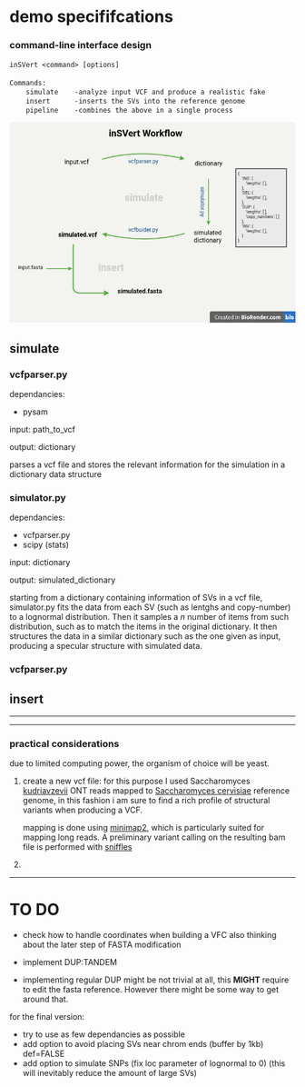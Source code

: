 # demo specififcations 


### command-line interface design
```
inSVert <command> [options]

Commands:
    simulate    -analyze input VCF and produce a realistic fake
    insert      -inserts the SVs into the reference genome
    pipeline    -combines the above in a single process
```

![alt text](img/inSVert_workflow.png)


## simulate

### vcfparser.py

dependancies: 
- pysam

input: path_to_vcf

output: dictionary

parses a vcf file and stores the relevant information for the simulation in a dictionary data structure

### simulator.py

dependancies:
- vcfparser.py
- scipy (stats)

input: dictionary

output: simulated_dictionary

starting from a dictionary containing information of SVs in a vcf file, simulator.py fits the data from each SV (such as lentghs and copy-number) to a lognormal distribution. Then it samples a *n* number of items from such distribution, such as to match the items in the original dictionary. 
It then structures the data in a similar dictionary such as the one given as input, producing a specular structure with simulated data. 

### vcfparser.py

## insert


------
------

### practical considerations

due to limited computing power, the organism of choice will be yeast.

1. create a new vcf file: 
for this purpose I used Saccharomyces [kudriavzevii](https://trace.ncbi.nlm.nih.gov/Traces/?view=run_browser&page_size=10&acc=SRR7517606&display=download) ONT reads mapped to [Saccharomyces cervisiae](https://www.ncbi.nlm.nih.gov/datasets/genome/GCF_000146045.2/) reference genome, in this fashion i am sure to find a rich profile of structural variants when producing a VCF.

    mapping is done using [minimap2](https://github.com/lh3/minimap2), which is particularly suited for mapping long reads. A preliminary variant calling on the resulting bam file is performed with [sniffles](https://github.com/fritzsedlazeck/Sniffles) 

2. 




---

# TO DO
- check how to handle coordinates when building a VFC also thinking about the later step of FASTA modification
- implement DUP:TANDEM

- implementing regular DUP might be not trivial at all, this **MIGHT** require to edit the fasta reference. However there might be some way to get around that. 


for the final version:

- try to use as few dependancies as possible
- add option to avoid placing SVs near chrom ends (buffer by 1kb) def=FALSE
- add option to simulate SNPs (fix loc parameter of lognormal to 0) (this will inevitably reduce the amount of large SVs) 






